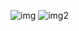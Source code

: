 ![img](https://user-images.githubusercontent.com/37017392/115947358-43699a80-a4f1-11eb-9eab-adeca08e8c24.PNG)
![img2](https://user-images.githubusercontent.com/37017392/115947367-4f555c80-a4f1-11eb-9daf-9e822c9dc54d.PNG)
